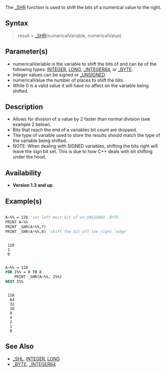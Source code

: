 The [_SHR](_SHR) function is used to shift the bits of a numerical value to the right.

## Syntax

> result = [_SHR](_SHR)(numericalVariable, numericalValue)

## Parameter(s)

* numericalVariable is the variable to shift the bits of and can be of the following types: [INTEGER](INTEGER), [LONG](LONG), [_INTEGER64](_INTEGER64), or [_BYTE](_BYTE).
* Integer values can be signed or [_UNSIGNED](_UNSIGNED).
* numericalValue the number of places to shift the bits.
* While 0 is a valid value it will have no affect on the variable being shifted.

## Description

* Allows for division of a value by 2 faster than normal division (see example 2 below).
* Bits that reach the end of a variables bit count are dropped.
* The type of variable used to store the results should match the type of the variable being shifted.
* NOTE: When dealing with SIGNED variables, shifting the bits right will leave the sign bit set. This is due to how C++ deals with bit shifting under the hood. 

## Availability

* **Version 1.3 and up**.

## Example(s)

```vb

A~%% = 128 'set left most bit of an_UNSIGNED _BYTE
PRINT A~%%
PRINT _SHR(A~%%,7)
PRINT _SHR(A~%%,8) 'shift the bit off the right 'edge'

```

```text

 128
 1
 0

```

```vb

A~%% = 128
FOR I%% = 0 TO 8
    PRINT _SHR(A~%%, I%%)
NEXT I%%

```

```text

 128
  64
  32
  16
  8
  4
  2
  1
  0

```

## See Also

* [_SHL](_SHL), [INTEGER](INTEGER), [LONG](LONG)
* [_BYTE](_BYTE), [_INTEGER64](_INTEGER64)

